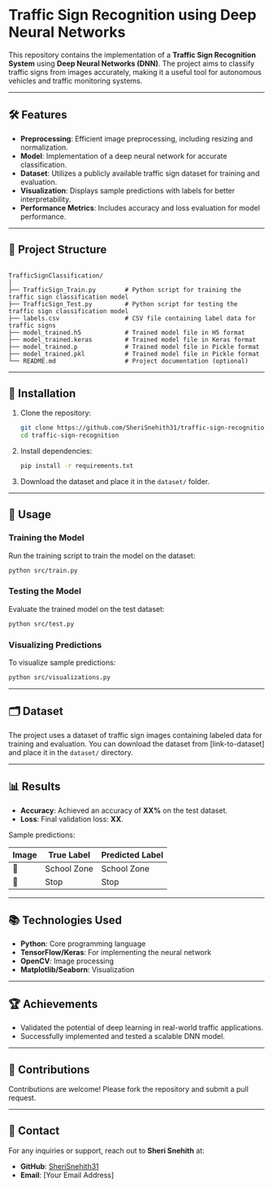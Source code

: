 
# Traffic Sign Recognition using Deep Neural Networks

This repository contains the implementation of a **Traffic Sign Recognition System** using **Deep Neural Networks (DNN)**. 
The project aims to classify traffic signs from images accurately, making it a useful tool for autonomous vehicles and traffic monitoring systems. 

---

## 🛠️ Features
- **Preprocessing**: Efficient image preprocessing, including resizing and normalization.
- **Model**: Implementation of a deep neural network for accurate classification.
- **Dataset**: Utilizes a publicly available traffic sign dataset for training and evaluation.
- **Visualization**: Displays sample predictions with labels for better interpretability.
- **Performance Metrics**: Includes accuracy and loss evaluation for model performance.

---

## 📂 Project Structure
```

TrafficSignClassification/
│
├── TrafficSign_Train.py        # Python script for training the traffic sign classification model
├── TrafficSign_Test.py         # Python script for testing the traffic sign classification model
├── labels.csv                  # CSV file containing label data for traffic signs
├── model_trained.h5            # Trained model file in H5 format
├── model_trained.keras         # Trained model file in Keras format
├── model_trained.p             # Trained model file in Pickle format
├── model_trained.pkl           # Trained model file in Pickle format
└── README.md                   # Project documentation (optional)
```

---

## 🔧 Installation

1. Clone the repository:
   ```bash
   git clone https://github.com/SheriSnehith31/traffic-sign-recognition.git
   cd traffic-sign-recognition
   ```

2. Install dependencies:
   ```bash
   pip install -r requirements.txt
   ```

3. Download the dataset and place it in the `dataset/` folder.

---

## 🚀 Usage

### Training the Model
Run the training script to train the model on the dataset:
```bash
python src/train.py
```

### Testing the Model
Evaluate the trained model on the test dataset:
```bash
python src/test.py
```

### Visualizing Predictions
To visualize sample predictions:
```bash
python src/visualizations.py
```

---

## 🗂️ Dataset
The project uses a dataset of traffic sign images containing labeled data for training and evaluation. You can download the dataset from [link-to-dataset] and place it in the `dataset/` directory.

---

## 📊 Results
- **Accuracy**: Achieved an accuracy of **XX%** on the test dataset.
- **Loss**: Final validation loss: **XX**.

Sample predictions:

| **Image** | **True Label** | **Predicted Label** |
|-----------|----------------|---------------------|
| 🚸        | School Zone    | School Zone         |
| 🛑        | Stop           | Stop                |

---

## 📚 Technologies Used
- **Python**: Core programming language
- **TensorFlow/Keras**: For implementing the neural network
- **OpenCV**: Image processing
- **Matplotlib/Seaborn**: Visualization

---

## 🏆 Achievements
- Validated the potential of deep learning in real-world traffic applications.
- Successfully implemented and tested a scalable DNN model.

---

## 🤝 Contributions
Contributions are welcome! Please fork the repository and submit a pull request.

---


## 📧 Contact
For any inquiries or support, reach out to **Sheri Snehith** at:
- **GitHub**: [SheriSnehith31](https://github.com/SheriSnehith31)
- **Email**: [Your Email Address]
